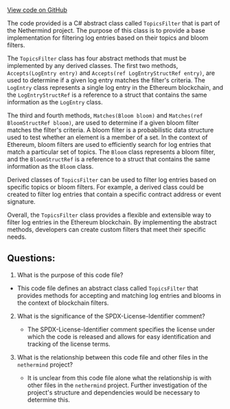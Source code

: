[View code on GitHub](https://github.com/nethermindeth/nethermind/Nethermind.Facade/Filters/Topics/TopicsFilter.cs)

The code provided is a C# abstract class called `TopicsFilter` that is part of the Nethermind project. The purpose of this class is to provide a base implementation for filtering log entries based on their topics and bloom filters. 

The `TopicsFilter` class has four abstract methods that must be implemented by any derived classes. The first two methods, `Accepts(LogEntry entry)` and `Accepts(ref LogEntryStructRef entry)`, are used to determine if a given log entry matches the filter's criteria. The `LogEntry` class represents a single log entry in the Ethereum blockchain, and the `LogEntryStructRef` is a reference to a struct that contains the same information as the `LogEntry` class. 

The third and fourth methods, `Matches(Bloom bloom)` and `Matches(ref BloomStructRef bloom)`, are used to determine if a given bloom filter matches the filter's criteria. A bloom filter is a probabilistic data structure used to test whether an element is a member of a set. In the context of Ethereum, bloom filters are used to efficiently search for log entries that match a particular set of topics. The `Bloom` class represents a bloom filter, and the `BloomStructRef` is a reference to a struct that contains the same information as the `Bloom` class. 

Derived classes of `TopicsFilter` can be used to filter log entries based on specific topics or bloom filters. For example, a derived class could be created to filter log entries that contain a specific contract address or event signature. 

Overall, the `TopicsFilter` class provides a flexible and extensible way to filter log entries in the Ethereum blockchain. By implementing the abstract methods, developers can create custom filters that meet their specific needs.
## Questions: 
 1. What is the purpose of this code file?
   - This code file defines an abstract class called `TopicsFilter` that provides methods for accepting and matching log entries and blooms in the context of blockchain filters.

2. What is the significance of the SPDX-License-Identifier comment?
   - The SPDX-License-Identifier comment specifies the license under which the code is released and allows for easy identification and tracking of the license terms.

3. What is the relationship between this code file and other files in the `nethermind` project?
   - It is unclear from this code file alone what the relationship is with other files in the `nethermind` project. Further investigation of the project's structure and dependencies would be necessary to determine this.